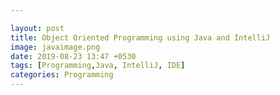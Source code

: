 ```yaml
---

layout: post
title: Object Oriented Programming using Java and IntelliJ
image: javaimage.png
date: 2019-08-23 13:47 +0530  
tags: [Programming,Java, IntelliJ, IDE]
categories: Programming
---
```

